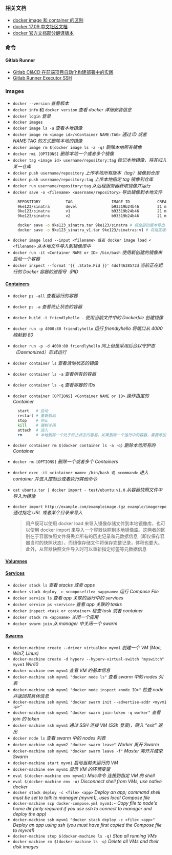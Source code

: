 ### 相关文档
* [docker image 和 container 的区别](https://www.cnblogs.com/bethal/p/5942369.html)
* [docker 17.09 中文社区文档](https://docs-cn.docker.octowhale.com/)
* [docker 官方文档部分翻译版本](http://www.dockerinfo.net/document)

### 命令

#### Gitlab Runner
* [Gitlab CI&CD 在前端项目自动化构建部署中的实践](https://blog.csdn.net/java060515/article/details/84065083)
* [Gitlab Runner Executor SSH](https://docs.gitlab.com/ee/ci/ssh_keys/README.html#ssh-keys-when-using-the-docker-executor)

### Images
* `docker --version` _查看版本_
* `docker info` 和 `docker version` _查看 docker 详细安装信息_
* `docker login` _登录_
* `docker images`
* `docker image ls -a` _查看本地镜像_
* `docker image rm <image id>/<Container NAME:TAG>` _通过 ID 或者 NAME:TAG 的方式删除本地的镜像_
* `docker image rm $(docker image ls -a -q)` _删除本地所有镜像_
* `docker rmi [OPTIONS]` _删除本地一个或者多个镜像_
* `docker tag <image id> username/repository:tag` _标记本地镜像，将其归入某一仓库_
* `docker push username/repository` _上传本地所有版本（tag）镜像到仓库_
* `docker push username/repository:tag` _上传本地指定 tag 镜像到仓库_
* `docker run username/repository:tag` _从远程服务器获取镜像并运行_
* `docker save -o <filename> <username/repository>` _导出镜像到本地文件_
  ``` bash
    REPOSITORY           TAG                 IMAGE ID            CREATED             SIZE
    9ke123/sinatra       devel               b93319b24b46        21 minutes ago      191MB
    9ke123/sinatra       v1                  b93319b24b46        21 minutes ago      191MB
    9ke123/sinatra       v2                  b93319b24b46        21 minutes ago      191MB

    docker save -o 9ke123_sinatra.tar 9ke123/sinatra # 将全部的版本导出
    docker save -o 9ke123_sinatra_v1.tar 9ke123/sinatras:v1 # 将指定版本的镜像导出
  ```
* `docker image load --input <filename> 或者 docker image load < <filename>` _从本地文件导入到镜像库中_
* `docker run -it <Container NAME or ID> /bin/bash` _使用新创建的镜像来启动一个容器_
* `docker inspect --format '{{ .State.Pid }}' 4ddf4638572d` _当前正在运行的 Docker 容器的进程号（PID_


#### [Containers](https://docs.docker.com/get-started/part2/)
* `docker ps -all` _查看运行的容器_
* `docker ps -a` _查看终止状态的容器_
* `docker build -t friendlyhello .` _使用当前文件中的 Dockerfile 创建镜像_
* `docker run -p 4000:80 friendlyhello` _运行 friendlyhello 将端口从 4000 映射到 80_
* `docker run -p -d 4000:80 friendlyhello` _同上但是采用后台以守护态（Daemonized）形式运行_
* `docker container ls` _查看活动状态的镜像_
* `docker container ls -a` _查看所有的容器_
* `docker container ls -q` _查看容器的 IDs_
* `docker container [OPTIONS] <Container NAME or ID>` _操作指定的 Container_
  ``` bash
    start   # 启动
    restart # 重新启动
    stop    # 停止
    kill    # 强制关闭
    attach  # 进入
    rm      # 本地删除一个处于终止状态的容易，如果删除一个运行中的容器，需要添加 -f 参数
  ```
* `docker container rm $(docker container ls -a -q)` _删除本地所有的 Container_
* `docker rm [OPTIONS]` _删除一个或者多个 Containers_
* `docker exec -it <cintainer name> /bin/bash 或 <command>` _进入 container 并进入控制台或者执行其他命令_
* `cat ubuntu.tar | docker import - test/ubuntu:v1.0` _从容器快照文件中导入为镜像_
* `docker import http://example.com/exampleimage.tgz example/imagerepo` _通过指定 URL 或者某个目录来导入_

  > 用户既可以使用 docker load 来导入镜像存储文件到本地镜像库，也可以使用 docker import 来导入一个容器快照到本地镜像库。这两者的区别在于容器快照文件将丢弃所有的历史记录和元数据信息（即仅保存容器当时的快照状态），而镜像存储文件将保存完整记录，体积也要大。此外，从容器快照文件导入时可以重新指定标签等元数据信息


#### [Volumnes]()


#### [Services](https://docs.docker.com/get-started/part3/)
* `docker stack ls` _查看 stacks 或者 apps_
* `docker stack deploy -c <composefile> <appname>` _运行 Compose File_
* `docker service ls` _查看 app 关联的运行中的 services_
* `docker service ps <service>` _查看 app 关联的 tasks_
* `docker inspect <task or container>` _检查 task 或者 container_
* `docker stack rm <appname>` _关闭一个应用_
* `docker swarm join` _从 manager 中关闭一个 swarm_

#### [Swarms](https://docs.docker.com/get-started/part4/)
* `docker-machine create --driver virtualbox myvm1` _创建一个 VM (Mac, Win7, Linux)_
* `docker-machine create -d hyperv --hyperv-virtual-switch "myswitch" myvm1` _Win10_
* `docker-machine env myvm1` _查看 VM 的基本信息_
* `docker-machine ssh myvm1 "docker node ls"` _查看 swarm 中的 nodes 列表_
* `docker-machine ssh myvm1 "docker node inspect <node ID>"` _检查 node 并返回其具体信息_
* `docker-machine ssh myvm1 "docker swarm init --advertise-addr <myvm1 ip>"`
* `docker-machine ssh myvm1 "docker swarm join-token -q worker"` _查看 join 的 token_
* `docker-machine ssh myvm1` _通过 SSH 连接 VM (SSh 登录)，键入 “exit” 退出_
* `docker node ls` _查看 swarm 中的 nodes 列表_
* `docker-machine ssh myvm2 "docker swarm leave"` _Worker 离开 Swarm_
* `docker-machine ssh myvm1 "docker swarm leave -f"` _Master 离开并结束 Swarm_
* `docker-machine start myvm1` _启动当前未运行的 VM_
* `docker-machine env myvm1` _显示 VM 的环境变量_
* `eval $(docker-machine env myvm1)` _Mac命令 连接到指定 VM 的 shell_
* `eval $(docker-machine env -u)` _Disconnect shell from VMs, use native docker_
* `docker stack deploy -c <file> <app>`  _Deploy an app; command shell must be set to talk to manager (myvm1), uses local Compose file_
* `docker-machine scp docker-compose.yml myvm1:~` _Copy file to node's home dir (only required if you use ssh to connect to manager and deploy the app)_
* `docker-machine ssh myvm1 "docker stack deploy -c <file> <app>"`   _Deploy an app using ssh (you must have first copied the Compose file to myvm1)_
* `docker-machine stop $(docker-machine ls -q)` _Stop all running VMs_
* `docker-machine rm $(docker-machine ls -q)` _Delete all VMs and their disk images_

